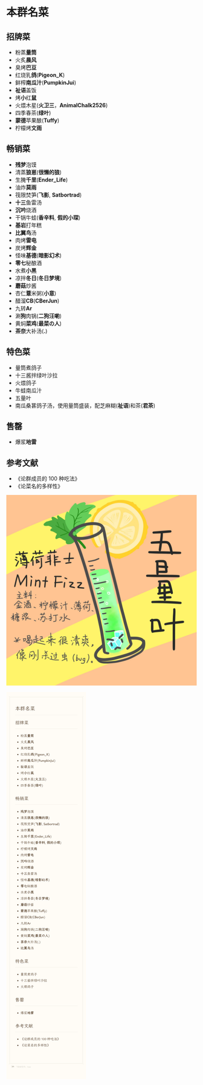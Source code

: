 # 本群名菜

## 招牌菜

- 粉蒸**量筒**
- 火炙**晨风**
- 臭烤**巴豆**
- 红烧乳**鸽**(**Pigeon_K**)
- 鲜榨**南瓜汁**(**PumpkinJui**)
- **祉语**盖饭
- 烤**小**红**鼠**
- 火煨木星(**火卫三**，**AnimalChalk2526**)
- 四季春茶(**绿叶**)
- **蒙德**苹果酿(**Tuffy**)
- 柠檬烤**文雨**

## 畅销菜

- **残梦**泡馍
- 清蒸**狼崽**(**很懒的狼**)
- 生腌**千里**(**Ender_Life**)
- 油炸**莫雨**
- 筏限焚笋(**飞影**, **Satbortrad**)
- **十三**鱼雷汤
- **沉吟**烧酒
- 干锅牛蛙(**香辛料**, **假的小琛**)
- **基岩**打年糕
- **比翼鸟**汤
- 肉烤**雷电**
- 炭烤**辉金**
- 怪味**基德**(**暗影幻术**)
- **零七**秘酿酒
- 水煮**小黑**
- 凉拌**冬日**(**冬日梦境**)
- **蘑菇**炒酱
- 杏仁**薏**米粥(**小意**)
- 醋溜**CB**(**CBerJun**)
- 九转**Ar**
- 涮**狗**肉锅(**二狗汪喲**)
- 黄焖**菜鸡**(**最菜の人**)
- **茶奈**大补汤(**.**)

## 特色菜

- 量筒煮鸽子
- 十三酱拌绿叶沙拉
- 火煨鸽子
- 牛蛙南瓜汁
- 五量叶
- 南瓜桑葚鸽子汤，使用量筒盛装，配芝麻糊(**祉语**)和茶(**君茶**)

## 售罄

- 爆浆**地雷**

## 参考文献

- 《论群成员的 100 种吃法》
- 《论菜名的多样性》

![五量叶](../assets/menu/wuliangye.jpg)

![230824 最新正式发布版本](../assets/menu/menu.png)
